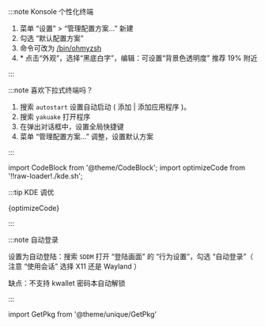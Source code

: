 <div className="no-admonition-uppercase-title">

:::note Konsole 个性化终端

1. 菜单 “设置” > “管理配置方案…” 新建
2. 勾选 “默认配置方案”
3. 命令可改为 <a href='/docs/devenv/ohmyzsh' target='_blank'>/bin/ohmyzsh</a>
4. \* 点击“外观”，选择“黑底白字”，编辑：可设置“背景色透明度” 推荐 19% 附近

:::

</div>

:::note 喜欢下拉式终端吗？

<GetPkg name='yakuake' pacman dnf apt />

1. 搜索 `autostart` 设置自动启动 ( 添加 | 添加应用程序 )。
2. 搜索 `yakuake` 打开程序
3. 在弹出对话框中，设置全局快捷键
4. 菜单 “管理配置方案…” 调整，设置默认方案

:::

import CodeBlock from '@theme/CodeBlock';
import optimizeCode from '!!raw-loader!./kde.sh';

:::tip KDE 调优

<CodeBlock language="shell">{optimizeCode}</CodeBlock>

:::

:::note 自动登录

设置为自动登陆：搜索 `SDDM` 打开 “登陆画面” 的 “行为设置”，勾选 “自动登录”（ 注意 “使用会话” 选择 X11 还是 Wayland ）

缺点：不支持 kwallet 密码本自动解锁

:::

<!--
 <details>
<summary>Kubuntu Wayland</summary>

:::caution KDE Wayland 尚在实验开发阶段

常见 bug: 连接外接显示器、重新登陆会话时，界面残缺

:::

```shell
sudo apt install -y plasma-workspace-wayland

# 相关推荐：
sudo apt install -y wl-clipboard
```

然后注销会话，左下角选择 wayland 登陆以生效。

</details>
 -->

import GetPkg from '@theme/unique/GetPkg'
